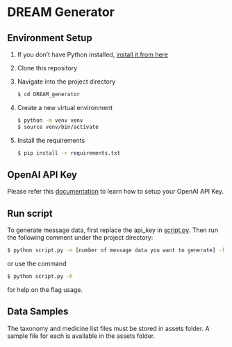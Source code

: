 # DREAM Generator

## Environment Setup

1. If you don’t have Python installed, [install it from here](https://www.python.org/downloads/)

2. Clone this repository

3. Navigate into the project directory

   ```bash
   $ cd DREAM_generator
   ```

4. Create a new virtual environment

   ```bash
   $ python -m venv venv
   $ source venv/bin/activate
   ```

5. Install the requirements

   ```bash
   $ pip install -r requirements.txt
   ```

## OpenAI API Key

Please refer this [documentation](https://platform.openai.com/docs/quickstart/step-2-setup-your-api-key) to learn how to setup your OpenAI API Key.

## Run script

To generate message data, first replace the api_key in [script.py](https://github.com/tirilab/synthetic-patient-portal-message/blob/main/script.py). Then run the following comment under the project directory:

   ```bash
   $ python script.py -n [number of message data you want to generate] -f [file name of the synthetic messages] -tf [Taxonomy file name (in csv format)] -mf [Medicine list file name (in csv format)] -t [Taxonomy of the taxa3 as a string (optional: if you want to filter using taxa3 to generate messages of specific type)]
   ```

or use the command

   ```bash
   $ python script.py -h
   ```
for help on the flag usage.

## Data Samples
The taxonomy and medicine list files must be stored in assets folder.
A sample file for each is available in the assets folder.
